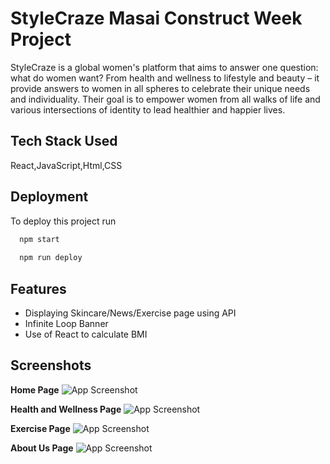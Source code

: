 
# StyleCraze Masai Construct Week Project

StyleCraze is a global women's platform that aims to answer one question: what do women want? From health and wellness to lifestyle and beauty – it provide answers to women in all spheres to celebrate their unique needs and individuality. Their goal is to empower women from all walks of life and various intersections of identity to lead healthier and happier lives.

## Tech Stack Used

React,JavaScript,Html,CSS


## Deployment

To deploy this project run

```bash
  npm start
  
  npm run deploy
```


## Features

- Displaying Skincare/News/Exercise page using API
- Infinite Loop Banner
- Use of React to calculate BMI


## Screenshots
**Home Page**
![App Screenshot](https://i.postimg.cc/jSJbn60J/Web-capture-31-8-2022-01618-serene-khapse-d163a3-netlify-app.jpg)

**Health and Wellness Page**
![App Screenshot](https://i.postimg.cc/v8JBqmY9/Web-capture-31-8-2022-0178-serene-khapse-d163a3-netlify-app.jpg)

**Exercise Page** 
![App Screenshot](https://i.postimg.cc/vBjjyB3w/Web-capture-31-8-2022-01732-serene-khapse-d163a3-netlify-app.jpg)

**About Us Page**
![App Screenshot](https://i.postimg.cc/TPSVtWtm/Web-capture-31-8-2022-01755-serene-khapse-d163a3-netlify-app.jpg)


